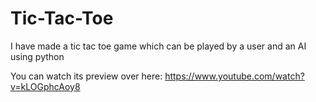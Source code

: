 # Tic-Tac-Toe
I have made a tic tac toe game which can be played by a user and an AI using python

You can watch its preview over here: https://www.youtube.com/watch?v=kLOGphcAoy8
